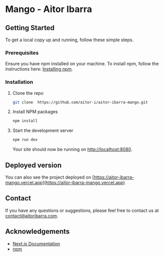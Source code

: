 
# Mango - Aitor Ibarra

## Getting Started

To get a local copy up and running, follow these simple steps.

### Prerequisites

Ensure you have npm installed on your machine. To install npm, follow the instructions here: [Installing npm](https://www.npmjs.com/get-npm).

### Installation

1. Clone the repo
   ```sh
   git clone  https://github.com/aitor-i/aitor-ibarra-mango.git
   ```

2. Install NPM packages
   ```sh
   npm install
   ```
3. Start the development server
   ```sh
   npm run dev
   ```
   Your site should now be running on [http://localhost:8080](http://localhost:8080).

## Deployed version

You can also see the project deployed on [https://aitor-ibarra-mango.vercel.app](https://aitor-ibarra-mango.vercel.app)

## Contact

If you have any questions or suggestions, please feel free to contact us at [contact@aitoribarra.com](mailto:contact@aitoribarra.com).

## Acknowledgements

- [Next.js Documentation](https://nextjs.org/docs)
- [npm](https://www.npmjs.com/)

